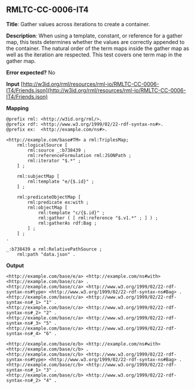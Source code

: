 ## RMLTC-CC-0006-IT4

**Title**: Gather values across iterations to create a container.

**Description**: When using a template, constant, or reference for a gather map, this tests determines whether the values are correctly appended to the container. The natural order of the term maps inside the gather map as well as the iteration are respected. This test covers one term map in the gather map.

**Error expected?** No

**Input**
 [http://w3id.org/rml/resources/rml-io/RMLTC-CC-0006-IT4/Friends.json](http://w3id.org/rml/resources/rml-io/RMLTC-CC-0006-IT4/Friends.json)

**Mapping**
```
@prefix rml: <http://w3id.org/rml/>.
@prefix rdf: <http://www.w3.org/1999/02/22-rdf-syntax-ns#>.
@prefix ex:  <http://example.com/ns#>.

<http://example.com/base#TM> a rml:TriplesMap;
    rml:logicalSource [
        rml:source _:b738439 ;
        rml:referenceFormulation rml:JSONPath ;
        rml:iterator "$.*" ;
    ] ;

    rml:subjectMap [
        rml:template "e/{$.id}" ;
    ] ;

    rml:predicateObjectMap [
        rml:predicate ex:with ;
        rml:objectMap [
            rml:template "c/{$.id}" ;
            rml:gather ( [ rml:reference "$.v1.*" ; ] ) ;
            rml:gatherAs rdf:Bag ;
        ] ;
    ] ;
.

_:b738439 a rml:RelativePathSource ;
    rml:path "data.json" .
```

**Output**
```
<http://example.com/base/e/a> <http://example.com/ns#with> <http://example.com/base/c/a> .
<http://example.com/base/c/a> <http://www.w3.org/1999/02/22-rdf-syntax-ns#type> <http://www.w3.org/1999/02/22-rdf-syntax-ns#Bag> .
<http://example.com/base/c/a> <http://www.w3.org/1999/02/22-rdf-syntax-ns#_1> "1" .
<http://example.com/base/c/a> <http://www.w3.org/1999/02/22-rdf-syntax-ns#_2> "2" .
<http://example.com/base/c/a> <http://www.w3.org/1999/02/22-rdf-syntax-ns#_3> "5" .
<http://example.com/base/c/a> <http://www.w3.org/1999/02/22-rdf-syntax-ns#_4> "6" .

<http://example.com/base/e/b> <http://example.com/ns#with> <http://example.com/base/c/b> .
<http://example.com/base/c/b> <http://www.w3.org/1999/02/22-rdf-syntax-ns#type> <http://www.w3.org/1999/02/22-rdf-syntax-ns#Bag> .
<http://example.com/base/c/b> <http://www.w3.org/1999/02/22-rdf-syntax-ns#_1> "3" .
<http://example.com/base/c/b> <http://www.w3.org/1999/02/22-rdf-syntax-ns#_2> "4" .
```

